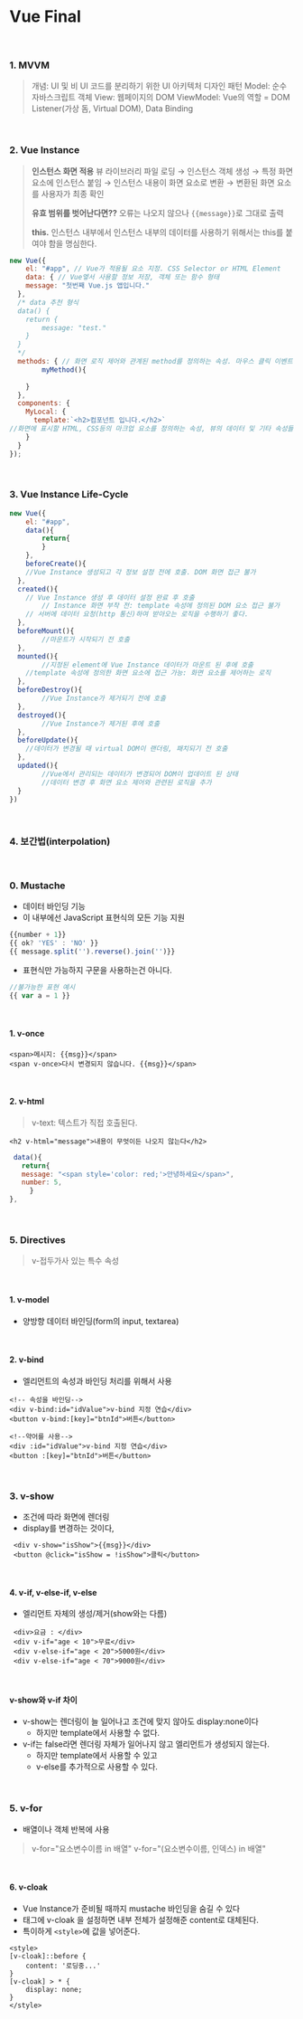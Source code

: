 # Vue Final

​                 

### 1. MVVM

>개념: UI 및 비 UI 코드를 분리하기 위한 UI 아키텍처 디자인 패턴
>Model: 순수 자바스크립트 객체
>View: 웹페이지의 DOM
>ViewModel: Vue의 역할 = DOM Listener(가상 돔, Virtual DOM), Data Binding

​               

### 2. Vue Instance

> **인스턴스 화면 적용**
> 뷰 라이브러리 파일 로딩 →  인스턴스 객체 생성 → 특정 화면 요소에 인스턴스 붙임 → 인스턴스 내용이 화면 요소로 변환 → 변환된 화면 요소를 사용자가 최종 확인
>
> **유효 범위를 벗어난다면??**
> 오류는 나오지 않으나 `{{message}}`로 그대로 출력
>
> **this.**
> 인스턴스 내부에서 인스턴스 내부의 데이터를 사용하기 위해서는 this를 붙여야 함을 명심한다.

```js
new Vue({
	el: "#app", // Vue가 적용될 요소 지정. CSS Selector or HTML Element
	data: { // Vue엫서 사용할 정보 저장, 객체 또는 함수 형태
    message: "첫번째 Vue.js 앱입니다."
  },
  /* data 추천 형식
  data() {
  	return {
  	 	message: "test."
  	}
  }
  */
  methods: { // 화면 로직 제어와 관계된 method를 정의하는 속성. 마우스 클릭 이벤트 처리와 같이 화면의 전반적인 이벤트와 화면 동작과 관련된 로직을 추가
		myMethod(){
		
    }
  },
  components: {
    MyLocal: {
      template:`<h2>컴포넌트 입니다.</h2>`
//화면에 표시할 HTML, CSS등의 마크업 요소를 정의하는 속성, 뷰의 데이터 및 기타 속성들도 함께 화면에 그릴 수 있다.
    }
  }
});
```

​           

### 3. Vue Instance Life-Cycle

```js
new Vue({
	el: "#app",
	data(){
		return{
		}
	},
	beforeCreate(){
    //Vue Instance 생성되고 각 정보 설정 전에 호출. DOM 화면 접근 불가
  },
  created(){
    // Vue Instance 생성 후 데이터 설정 완료 후 호출
		// Instance 화면 부착 전: template 속성에 정의된 DOM 요소 접근 불가
    // 서버에 데이터 요청(http 통신)하여 받아오는 로직을 수행하기 좋다.
  },
  beforeMount(){
		//마운트가 시작되기 전 호출
  },
  mounted(){
		//지정된 element에 Vue Instance 데이터가 마운트 된 후에 호출
    //template 속성에 정의한 화면 요소에 접근 가능: 화면 요소를 제어하는 로직
  },
  beforeDestroy(){
		//Vue Instance가 제거되기 전에 호출
  },
  destroyed(){
		//Vue Instance가 제거된 후에 호출
  },
  beforeUpdate(){
    //데이터가 변경될 때 virtual DOM이 랜더링, 패치되기 전 호출
  },
  updated(){
		//Vue에서 관리되는 데이터가 변경되어 DOM이 업데이트 된 상태
		//데이터 변경 후 화면 요소 제어와 관련된 로직을 추가
  }
})
```

​            

### 4. 보간법(interpolation)

​              

### 0. Mustache

* 데이터 바인딩 기능
* 이 내부에선 JavaScript 표현식의 모든 기능 지원

```js
{{number + 1}}
{{ ok? 'YES' : 'NO' }}
{{ message.split('').reverse().join('')}}
```

* 표현식만 가능하지 구문을 사용하는건 아니다.

```js
//불가능한 표현 예시
{{ var a = 1 }}
```

​              

#### 1. v-once

```vue
<span>메시지: {{msg}}</span>
<span v-once>다시 변경되지 않습니다. {{msg}}</span>
```

​              

#### 2. v-html

> v-text: 텍스트가 직접 호출된다.

```vue
<h2 v-html="message">내용이 무엇이든 나오지 않는다</h2>
```

```js
 data(){
   return{
   message: "<span style='color: red;'>안녕하세요</span>",
   number: 5, 
 	 }
}, 
```

​           

### 5. Directives

> v-접두가사 있는 특수 속성

​            

#### 1. v-model

* 양방향 데이터 바인딩(form의 input, textarea)

​           

#### 2. v-bind

* 엘리먼트의 속성과 바인딩 처리를 위해서 사용

```vue
<!-- 속성을 바인딩-->
<div v-bind:id="idValue">v-bind 지정 연습</div>
<button v-bind:[key]="btnId">버튼</button>

<!--약어를 사용-->
<div :id="idValue">v-bind 지정 연습</div>
<button :[key]="btnId">버튼</button>
```

​              

### 3. v-show

* 조건에 따라 화면에 렌더링
* display를 변경하는 것이다,

```vue
 <div v-show="isShow">{{msg}}</div>
 <button @click="isShow = !isShow">클릭</button>
```

​             

#### 4. v-if, v-else-if, v-else

* 엘리먼트 자체의 생성/제거(show와는 다름)

```vue
 <div>요금 : </div>
 <div v-if="age < 10">무료</div>
 <div v-else-if="age < 20">5000원</div>
 <div v-else-if="age < 70">9000원</div>
```

​              

#### v-show와 v-if 차이

* v-show는 렌더링이 늘 일어나고 조건에 맞지 않아도 display:none이다
  * 하지만 template에서 사용할 수 없다.
* v-if는 false라면 렌더링 자체가 일어나지 않고 엘리먼트가 생성되지 않는다.
  * 하지만 template에서 사용할 수 있고
  * v-else를 추가적으로 사용할 수 있다.

​            

### 5. v-for

* 배열이나 객체 반복에 사용

> v-for="요소변수이름 in 배열"
> v-for="(요소변수이름, 인덱스) in 배열" 

​                

#### 6. v-cloak

* Vue Instance가 준비될 때까지 mustache 바인딩을 숨길 수 있다
* 태그에 v-cloak 을 설정하면 내부 전체가 설정해준 content로 대체된다.
* 특이하게 `<style>`에 값을 넣어준다.

```vue
<style>
[v-cloak]::before {
	content: '로딩중...'
}
[v-cloak] > * {
	display: none;
}
</style>
```

